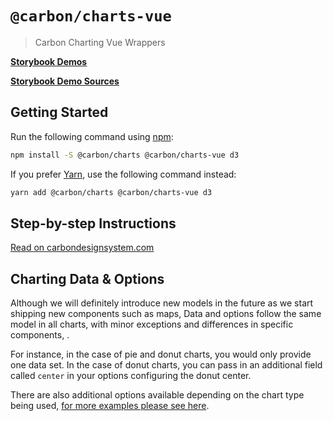 # `@carbon/charts-vue`

> Carbon Charting Vue Wrappers

**[Storybook Demos](https://carbon-design-system.github.io/carbon-charts/vue)**

**[Storybook Demo Sources](https://github.com/carbon-design-system/carbon-charts/tree/master/packages/vue/stories)**

## Getting Started

Run the following command using [npm](https://www.npmjs.com/):

```bash
npm install -S @carbon/charts @carbon/charts-vue d3
```

If you prefer [Yarn](https://yarnpkg.com/en/), use the following command
instead:

```bash
yarn add @carbon/charts @carbon/charts-vue d3
```

## Step-by-step Instructions
[Read on carbondesignsystem.com](https://www.carbondesignsystem.com/data-visualization/getting-started/vue)

## Charting Data & Options
Although we will definitely introduce new models in the future as we start shipping new components such as maps, Data and options follow the same model in all charts, with minor exceptions and differences in specific components, .

For instance, in the case of pie and donut charts, you would only provide one data set. In the case of donut charts, you can pass in an additional field called `center` in your options configuring the donut center.

There are also additional options available depending on the chart type being used, [for more examples please see here](https://github.com/carbon-design-system/carbon-charts/tree/master/packages/core/demo/demo-data).
